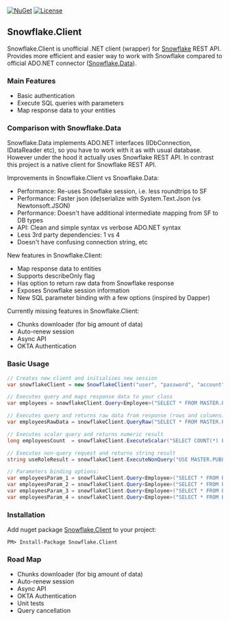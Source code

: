 [![NuGet](https://img.shields.io/badge/nuget-v0.2.2-green.svg)](https://www.nuget.org/packages/Snowflake.Client/) 
[![License](https://img.shields.io/badge/License-Apache%202.0-green.svg)](https://opensource.org/licenses/Apache-2.0)

## Snowflake.Client
Snowflake.Client is unofficial .NET client (wrapper) for [Snowflake](https://www.snowflake.com) REST API.
Provides more efficient and easier way to work with Snowflake compared to official ADO.NET connector ([Snowflake.Data](https://github.com/snowflakedb/snowflake-connector-net)).

### Main Features
- Basic authentication
- Execute SQL queries with parameters
- Map response data to your entities

### Comparison with Snowflake.Data 
Snowflake.Data implements ADO.NET interfaces (IDbConnection, IDataReader etc), so you have to work with it as with usual database. However under the hood it actually uses Snowflake REST API. In contrast this project is a native client for Snowflake REST API. 

Improvements in Snowflake.Client vs Snowflake.Data: 
- Performance: Re-uses Snowflake session, i.e. less roundtrips to SF
- Performance: Faster json (de)serialize with System.Text.Json (vs Newtonsoft.JSON)
- Performance: Doesn't have additional intermediate mapping from SF to DB types 
- API: Clean and simple syntax vs verbose ADO.NET syntax
- Less 3rd party dependencies: 1 vs 4
- Doesn't have confusing connection string, etc

New features in Snowflake.Client:
- Map response data to entities
- Supports describeOnly flag
- Has option to return raw data from Snowflake response
- Exposes Snowflake session information
- New SQL parameter binding with a few options (inspired by Dapper)

Currently missing features in Snowflake.Client:
- Chunks downloader (for big amount of data)
- Auto-renew session 
- Async API
- OKTA Authentication

### Basic Usage
```csharp
// Creates new client and initializes new session
var snowflakeClient = new SnowflakeClient("user", "password", "account");

// Executes query and maps response data to your class
var employees = snowflakeClient.Query<Employee>("SELECT * FROM MASTER.PUBLIC.EMPLOYEES");

// Executes query and returns raw data from response (rows and columns)
var employeesRawData = snowflakeClient.QueryRaw("SELECT * FROM MASTER.PUBLIC.EMPLOYEES");

// Executes scalar query and returns numeric result
long employeesCount  = snowflakeClient.ExecuteScalar("SELECT COUNT(*) FROM MASTER.PUBLIC.EMPLOYEES");

// Executes non-query request and returns string result
string useRoleResult = snowflakeClient.ExecuteNonQuery("USE MASTER.PUBLIC;");

// Parameters binding options:
var employeesParam_1 = snowflakeClient.Query<Employee>("SELECT * FROM EMPLOYEES WHERE TITLE = ?", "Programmer");
var employeesParam_2 = snowflakeClient.Query<Employee>("SELECT * FROM EMPLOYEES WHERE ID IN (?,?)", new int[] { 1, 2 });
var employeesParam_3 = snowflakeClient.Query<Employee>("SELECT * FROM EMPLOYEES WHERE TITLE = :Title", new Employee() { Title = "Programmer" });
var employeesParam_4 = snowflakeClient.Query<Employee>("SELECT * FROM EMPLOYEES WHERE TITLE = :Title", new { Title = "Programmer" });
```

### Installation
Add nuget package [Snowflake.Client](https://www.nuget.org/packages/Snowflake.Client) to your project:  
```{r, engine='bash', code_block_name}
PM> Install-Package Snowflake.Client
```

### Road Map 
- Chunks downloader (for big amount of data)
- Auto-renew session 
- Async API
- OKTA Authentication
- Unit tests
- Query cancellation
